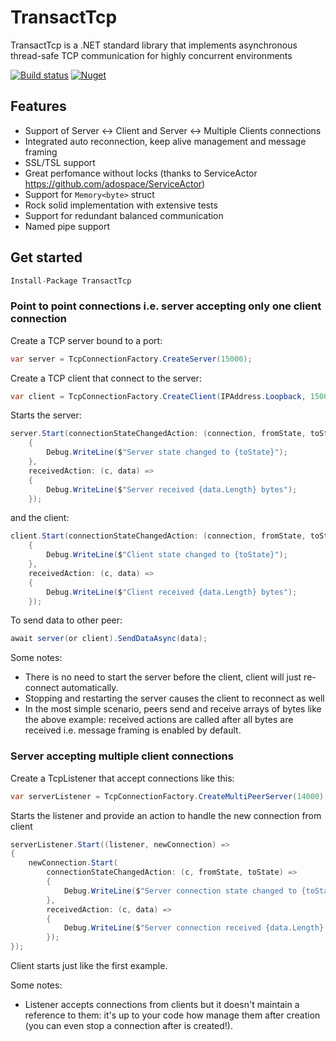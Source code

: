 # TransactTcp
TransactTcp is a .NET standard library that implements asynchronous thread-safe TCP communication for highly concurrent environments

[![Build status](https://ci.appveyor.com/api/projects/status/hifsb3m5ifxadwn1?svg=true)](https://ci.appveyor.com/project/adospace/transact-tcp) [![Nuget](https://img.shields.io/nuget/v/TransactTcp.svg)](https://www.nuget.org/packages/TransactTcp)

## Features
- Support of Server <-> Client and Server <-> Multiple Clients connections
- Integrated auto reconnection, keep alive management and message framing
- SSL/TSL support
- Great perfomance without locks (thanks to ServiceActor https://github.com/adospace/ServiceActor) 
- Support for `Memory<byte>` struct
- Rock solid implementation with extensive tests
- Support for redundant balanced communication
- Named pipe support

## Get started

```c#
Install-Package TransactTcp
```

### Point to point connections i.e. server accepting only one client connection

Create a TCP server bound to a port:
```c#
var server = TcpConnectionFactory.CreateServer(15000);
```

Create a TCP client that connect to the server:
```c#
var client = TcpConnectionFactory.CreateClient(IPAddress.Loopback, 15000);
```

Starts the server:
```c#
server.Start(connectionStateChangedAction: (connection, fromState, toState) =>
    {
        Debug.WriteLine($"Server state changed to {toState}");
    },
    receivedAction: (c, data) => 
    {
        Debug.WriteLine($"Server received {data.Length} bytes");
    });
```
and the client:
```c#
client.Start(connectionStateChangedAction: (connection, fromState, toState) =>
    {
        Debug.WriteLine($"Client state changed to {toState}");
    },
    receivedAction: (c, data) => 
    {
        Debug.WriteLine($"Client received {data.Length} bytes");
    });
```

To send data to other peer:
```c#
await server(or client).SendDataAsync(data);
```

Some notes:

- There is no need to start the server before the client, client will just re-connect automatically.
- Stopping and restarting the server causes the client to reconnect as well
- In the most simple scenario, peers send and receive arrays of bytes like the above example: received actions are called after all bytes are received i.e. message framing is enabled by default.


### Server accepting multiple client connections
Create a TcpListener that accept connections like this:
```c#
var serverListener = TcpConnectionFactory.CreateMultiPeerServer(14000);
```
Starts the listener and provide an action to handle the new connection from client
```c#
serverListener.Start((listener, newConnection) =>
{
    newConnection.Start(
        connectionStateChangedAction: (c, fromState, toState) => 
        {
            Debug.WriteLine($"Server connection state changed to {toState}");
        },
        receivedAction: (c, data) =>
        {
            Debug.WriteLine($"Server connection received {data.Length} bytes");
        });
});
```
Client starts just like the first example.

Some notes:

- Listener accepts connections from clients but it doesn't maintain a reference to them: it's up to your code how manage them after creation (you can even stop a connection after is created!).

